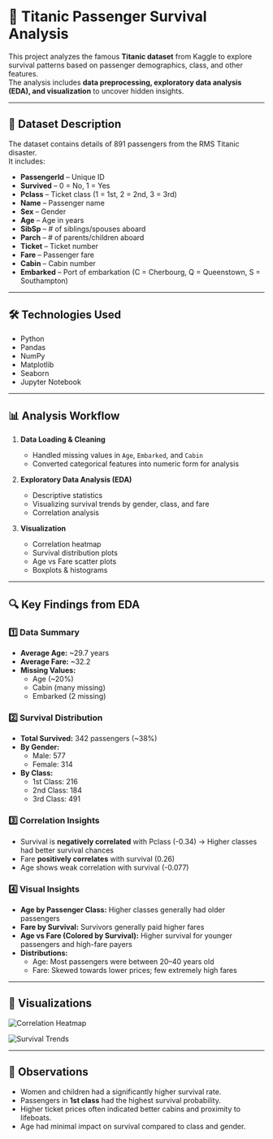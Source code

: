 # 🚢 Titanic Passenger Survival Analysis

This project analyzes the famous **Titanic dataset** from Kaggle to explore survival patterns based on passenger demographics, class, and other features.  
The analysis includes **data preprocessing, exploratory data analysis (EDA), and visualization** to uncover hidden insights.

---

## 📂 Dataset Description

The dataset contains details of 891 passengers from the RMS Titanic disaster.  
It includes:

- **PassengerId** – Unique ID
- **Survived** – 0 = No, 1 = Yes
- **Pclass** – Ticket class (1 = 1st, 2 = 2nd, 3 = 3rd)
- **Name** – Passenger name
- **Sex** – Gender
- **Age** – Age in years
- **SibSp** – # of siblings/spouses aboard
- **Parch** – # of parents/children aboard
- **Ticket** – Ticket number
- **Fare** – Passenger fare
- **Cabin** – Cabin number
- **Embarked** – Port of embarkation (C = Cherbourg, Q = Queenstown, S = Southampton)

---

## 🛠️ Technologies Used

- Python
- Pandas
- NumPy
- Matplotlib
- Seaborn
- Jupyter Notebook

---

## 📊 Analysis Workflow

1. **Data Loading & Cleaning**
   - Handled missing values in `Age`, `Embarked`, and `Cabin`
   - Converted categorical features into numeric form for analysis

2. **Exploratory Data Analysis (EDA)**
   - Descriptive statistics
   - Visualizing survival trends by gender, class, and fare
   - Correlation analysis

3. **Visualization**
   - Correlation heatmap
   - Survival distribution plots
   - Age vs Fare scatter plots
   - Boxplots & histograms

---

## 🔍 Key Findings from EDA

### 1️⃣ Data Summary
- **Average Age:** ~29.7 years  
- **Average Fare:** ~32.2  
- **Missing Values:**  
  - Age (~20%)  
  - Cabin (many missing)  
  - Embarked (2 missing)  

### 2️⃣ Survival Distribution
- **Total Survived:** 342 passengers (~38%)  
- **By Gender:**  
  - Male: 577  
  - Female: 314  
- **By Class:**  
  - 1st Class: 216  
  - 2nd Class: 184  
  - 3rd Class: 491  

### 3️⃣ Correlation Insights
- Survival is **negatively correlated** with Pclass (-0.34) → Higher classes had better survival chances  
- Fare **positively correlates** with survival (0.26)  
- Age shows weak correlation with survival (-0.077)  

### 4️⃣ Visual Insights
- **Age by Passenger Class:** Higher classes generally had older passengers  
- **Fare by Survival:** Survivors generally paid higher fares  
- **Age vs Fare (Colored by Survival):** Higher survival for younger passengers and high-fare payers  
- **Distributions:**  
  - Age: Most passengers were between 20–40 years old  
  - Fare: Skewed towards lower prices; few extremely high fares  

---

## 📸 Visualizations


![Correlation Heatmap](IMAGE_LINK_1)


![Survival Trends](IMAGE_LINK_2)

---

## 📌 Observations
- Women and children had a significantly higher survival rate.
- Passengers in **1st class** had the highest survival probability.
- Higher ticket prices often indicated better cabins and proximity to lifeboats.
- Age had minimal impact on survival compared to class and gender.


